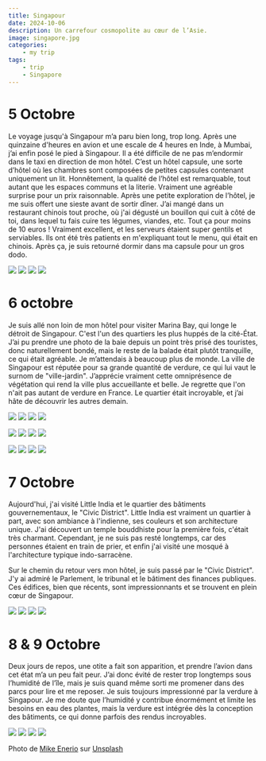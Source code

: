 ```yaml
---
title: Singapour
date: 2024-10-06
description: Un carrefour cosmopolite au cœur de l’Asie.
image: singapore.jpg
categories:
    - my trip
tags: 
    - trip
    - Singapore
---
```


# 5 Octobre

Le voyage jusqu'à Singapour m’a paru bien long, trop long. Après une quinzaine d'heures en avion et une escale de 4 heures en Inde, à Mumbai, j’ai enfin posé le pied à Singapour. Il a été difficile de ne pas m’endormir dans le taxi en direction de mon hôtel. C’est un hôtel capsule, une sorte d’hôtel où les chambres sont composées de petites capsules contenant uniquement un lit. Honnêtement, la qualité de l’hôtel est remarquable, tout autant que les espaces communs et la literie. Vraiment une agréable surprise pour un prix raisonnable. Après une petite exploration de l’hôtel, je me suis offert une sieste avant de sortir dîner. J’ai mangé dans un restaurant chinois tout proche, où j'ai dégusté un bouillon qui cuit à côté de toi, dans lequel tu fais cuire tes légumes, viandes, etc. Tout ça pour moins de 10 euros ! Vraiment excellent, et les serveurs étaient super gentils et serviables. Ils ont été très patients en m'expliquant tout le menu, qui était en chinois. Après ça, je suis retourné dormir dans ma capsule pour un gros dodo.

![](flight.jpg) ![](capsule.jpg) ![](street.jpg) ![](food.jpg)

# 6 octobre

Je suis allé non loin de mon hôtel pour visiter Marina Bay, qui longe le détroit de Singapour. C'est l'un des quartiers les plus huppés de la cité-État. J’ai pu prendre une photo de la baie depuis un point très prisé des touristes, donc naturellement bondé, mais le reste de la balade était plutôt tranquille, ce qui était agréable. Je m’attendais à beaucoup plus de monde. La ville de Singapour est réputée pour sa grande quantité de verdure, ce qui lui vaut le surnom de "ville-jardin". J’apprécie vraiment cette omniprésence de végétation qui rend la ville plus accueillante et belle. Je regrette que l'on n'ait pas autant de verdure en France. Le quartier était incroyable, et j’ai hâte de découvrir les autres demain.

![](san_marina_bay_1.jpg) ![](san_marina_bay_2.jpg) ![](san_marina_bay_3.jpg) ![](san_marina_bay_4.jpg)

![](san_marina_bay_5.jpg) ![](san_marina_bay_6.jpg) ![](san_marina_bay_7.jpg) ![](san_marina_bay_8.jpg)

![](san_marina_bay_9.jpg) ![](san_marina_bay_10.jpg) ![](san_marina_bay_11.jpg) ![](san_marina_bay_12.jpg)


# 7 Octobre

Aujourd'hui, j'ai visité Little India et le quartier des bâtiments gouvernementaux, le "Civic District". Little India est vraiment un quartier à part, avec son ambiance à l'indienne, ses couleurs et son architecture unique. J'ai découvert un temple bouddhiste pour la première fois, c'était très charmant. Cependant, je ne suis pas resté longtemps, car des personnes étaient en train de prier, et enfin j'ai visité une mosqué à l'architecture typique indo-sarracène.

Sur le chemin du retour vers mon hôtel, je suis passé par le "Civic District". J'y ai admiré le Parlement, le tribunal et le bâtiment des finances publiques. Ces édifices, bien que récents, sont impressionnants et se trouvent en plein cœur de Singapour.

![](little_india_entrance.jpg) ![](budha_temple.jpg) ![](mosque.jpg) ![](singapore_parlement.jpg)

# 8 & 9 Octobre

Deux jours de repos, une otite a fait son apparition, et prendre l’avion dans cet état m’a un peu fait peur. J’ai donc évité de rester trop longtemps sous l’humidité de l’île, mais je suis quand même sorti me promener dans des parcs pour lire et me reposer. Je suis toujours impressionné par la verdure à Singapour. Je me doute que l’humidité y contribue énormément et limite les besoins en eau des plantes, mais la verdure est intégrée dès la conception des bâtiments, ce qui donne parfois des rendus incroyables.


![](parc1.jpg) ![](parc2.jpg) ![](parc4.jpg) ![](parc3.jpg)



Photo de <a href="https://unsplash.com/fr/@mikeenerio?utm_content=creditCopyText&utm_medium=referral&utm_source=unsplash">Mike Enerio</a> sur <a href="https://unsplash.com/fr/photos/baie-de-san-marina-singapour-7ryPpZK1qV8?utm_content=creditCopyText&utm_medium=referral&utm_source=unsplash">Unsplash</a>
  
  
  